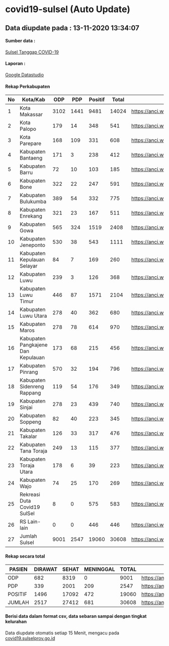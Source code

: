 
# covid19-sulsel (Auto Update)

## Data diupdate pada : 13-11-2020 13:34:07

#### Sumber data :
[Sulsel Tanggap COVID-19](https://covid19.sulselprov.go.id)

#### Laporan :
[Google Datastudio](https://datastudio.google.com/s/jythWGc1j4w)

#### Rekap Perkabupaten 
|No|Kota/Kab|ODP|PDP|Positif|Total|Link|
| --- | --- | --- | --- | --- | --- | --- |
|1|Kota Makassar|3102|1441|9481|14024|https://anci.web.id/cor/kota_makassar|
|2|Kota Palopo|179|14|348|541|https://anci.web.id/cor/kota_palopo|
|3|Kota Parepare|168|109|331|608|https://anci.web.id/cor/kota_parepare|
|4|Kabupaten Bantaeng|171|3|238|412|https://anci.web.id/cor/kabupaten_bantaeng|
|5|Kabupaten Barru|72|10|103|185|https://anci.web.id/cor/kabupaten_barru|
|6|Kabupaten Bone|322|22|247|591|https://anci.web.id/cor/kabupaten_bone|
|7|Kabupaten Bulukumba|389|54|332|775|https://anci.web.id/cor/kabupaten_bulukumba|
|8|Kabupaten Enrekang|321|23|167|511|https://anci.web.id/cor/kabupaten_enrekang|
|9|Kabupaten Gowa|565|324|1519|2408|https://anci.web.id/cor/kabupaten_gowa|
|10|Kabupaten Jeneponto|530|38|543|1111|https://anci.web.id/cor/kabupaten_jeneponto|
|11|Kabupaten Kepulauan Selayar|84|7|169|260|https://anci.web.id/cor/kabupaten_kepulauan_selayar|
|12|Kabupaten Luwu|239|3|126|368|https://anci.web.id/cor/kabupaten_luwu|
|13|Kabupaten Luwu Timur|446|87|1571|2104|https://anci.web.id/cor/kabupaten_luwu_timur|
|14|Kabupaten Luwu Utara|278|40|362|680|https://anci.web.id/cor/kabupaten_luwu_utara|
|15|Kabupaten Maros|278|78|614|970|https://anci.web.id/cor/kabupaten_maros|
|16|Kabupaten Pangkajene Dan Kepulauan|173|68|215|456|https://anci.web.id/cor/kabupaten_pangkajene_dan_kepulauan|
|17|Kabupaten Pinrang|570|32|194|796|https://anci.web.id/cor/kabupaten_pinrang|
|18|Kabupaten Sidenreng Rappang|119|54|176|349|https://anci.web.id/cor/kabupaten_sidenreng_rappang|
|19|Kabupaten Sinjai|278|23|439|740|https://anci.web.id/cor/kabupaten_sinjai|
|20|Kabupaten Soppeng|82|40|223|345|https://anci.web.id/cor/kabupaten_soppeng|
|21|Kabupaten Takalar|126|33|317|476|https://anci.web.id/cor/kabupaten_takalar|
|22|Kabupaten Tana Toraja|249|13|115|377|https://anci.web.id/cor/kabupaten_tana_toraja|
|23|Kabupaten Toraja Utara|178|6|39|223|https://anci.web.id/cor/kabupaten_toraja_utara|
|24|Kabupaten Wajo|74|25|170|269|https://anci.web.id/cor/kabupaten_wajo|
|25|Rekreasi Duta Covid19 SulSel|8|0|575|583|https://anci.web.id/cor/rekreasi_duta_covid19_sulsel|
|26|RS Lain-lain|0|0|446|446|https://anci.web.id/cor/rs_lain-lain|
|27|Jumlah Sulsel|9001|2547|19060|30608|https://anci.web.id/cor/jumlah_sulsel|

#### Rekap secara total

| PASIEN | DIRAWAT | SEHAT | MENINGGAL | TOTAL | LINK |
| ---- | -------- | ---- | ---- |  ---- | ---- |
| ODP | 682 | 8319 | 0 | 9001 | https://anci.web.id/cor/odp_detail.html |
| PDP | 339 | 2001 | 209 | 2547 | https://anci.web.id/cor/pdp_detail.html |
| POSITIF | 1496 | 17092 | 472 | 19060 | https://anci.web.id/cor/positif_detail.html |
| JUMLAH | 2517 | 27412 | 681 | 30608 | https://anci.web.id/cor/jumlah_sulsel/ |

 
#### Berisi data dalam format csv, data sebaran sampai dengan tingkat kelurahan

Data diupdate otomatis setiap 15 Menit, mengacu pada [covid19.sulselprov.go.id](https://covid19.sulselprov.go.id)

